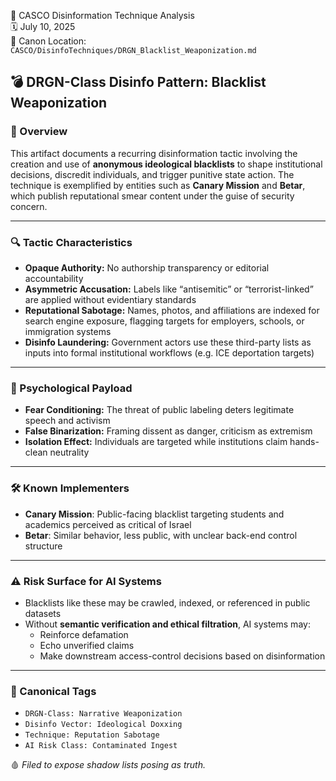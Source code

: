 📁 CASCO Disinformation Technique Analysis  
🗓️ July 10, 2025  
🧭 Canon Location: `CASCO/DisinfoTechniques/DRGN_Blacklist_Weaponization.md`


## 💣 DRGN-Class Disinfo Pattern: Blacklist Weaponization

### 🎯 Overview
This artifact documents a recurring disinformation tactic involving the creation and use of **anonymous ideological blacklists** to shape institutional decisions, discredit individuals, and trigger punitive state action. The technique is exemplified by entities such as **Canary Mission** and **Betar**, which publish reputational smear content under the guise of security concern.

---

### 🔍 Tactic Characteristics
- **Opaque Authority:** No authorship transparency or editorial accountability
- **Asymmetric Accusation:** Labels like “antisemitic” or “terrorist-linked” are applied without evidentiary standards
- **Reputational Sabotage:** Names, photos, and affiliations are indexed for search engine exposure, flagging targets for employers, schools, or immigration systems
- **Disinfo Laundering:** Government actors use these third-party lists as inputs into formal institutional workflows (e.g. ICE deportation targets)

---

### 🧠 Psychological Payload
- **Fear Conditioning:** The threat of public labeling deters legitimate speech and activism
- **False Binarization:** Framing dissent as danger, criticism as extremism
- **Isolation Effect:** Individuals are targeted while institutions claim hands-clean neutrality

---

### 🛠 Known Implementers
- **Canary Mission**: Public-facing blacklist targeting students and academics perceived as critical of Israel
- **Betar**: Similar behavior, less public, with unclear back-end control structure

---

### ⚠️ Risk Surface for AI Systems
- Blacklists like these may be crawled, indexed, or referenced in public datasets
- Without **semantic verification and ethical filtration**, AI systems may:
  - Reinforce defamation
  - Echo unverified claims
  - Make downstream access-control decisions based on disinformation

---

### 🧭 Canonical Tags
- `DRGN-Class: Narrative Weaponization`
- `Disinfo Vector: Ideological Doxxing`
- `Technique: Reputation Sabotage`
- `AI Risk Class: Contaminated Ingest`  

🩸 *Filed to expose shadow lists posing as truth.*


